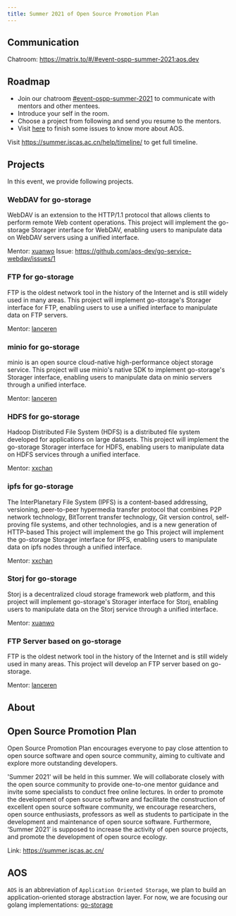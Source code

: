 ```yaml
---
title: Summer 2021 of Open Source Promotion Plan
---
```


## Communication

Chatroom: <https://matrix.to/#/#event-ospp-summer-2021:aos.dev>

## Roadmap

- Join our chatroom [#event-ospp-summer-2021](https://matrix.to/#/#event-ospp-summer-2021:aos.dev) to communicate with mentors and other mentees.
- Introduce your self in the room.
- Choose a project from following and send you resume to the mentors.
- Visit [here](https://github.com/orgs/aos-dev/projects/1?card_filter_query=label%3A%22help+wanted%22) to finish some issues to know more about AOS.

Visit <https://summer.iscas.ac.cn/help/timeline/> to get full timeline.

## Projects

In this event, we provide following projects.

### WebDAV for go-storage

WebDAV is an extension to the HTTP/1.1 protocol that allows clients to perform remote Web content operations. This project will implement the go-storage Storager interface for WebDAV, enabling users to manipulate data on WebDAV servers using a unified interface.

Mentor: [xuanwo](https://matrix.to/#/@xuanwo:matrix.org)
Issue: <https://github.com/aos-dev/go-service-webdav/issues/1>

### FTP for go-storage

FTP is the oldest network tool in the history of the Internet and is still widely used in many areas. This project will implement go-storage's Storager interface for FTP, enabling users to use a unified interface to manipulate data on FTP servers.

Mentor: [lanceren](https://matrix.to/#/@lanceren:matrix.org)

### minio for go-storage

minio is an open source cloud-native high-performance object storage service. This project will use minio's native SDK to implement go-storage's Storager interface, enabling users to manipulate data on minio servers through a unified interface.

Mentor: [lanceren](https://matrix.to/#/@lanceren:matrix.org)

### HDFS for go-storage

Hadoop Distributed File System (HDFS) is a distributed file system developed for applications on large datasets. This project will implement the go-storage Storager interface for HDFS, enabling users to manipulate data on HDFS services through a unified interface.

Mentor: [xxchan](https://matrix.to/#/@xxchan:matrix.org)

### ipfs for go-storage

The InterPlanetary File System (IPFS) is a content-based addressing, versioning, peer-to-peer hypermedia transfer protocol that combines P2P network technology, BitTorrent transfer technology, Git version control, self-proving file systems, and other technologies, and is a new generation of HTTP-based This project will implement the go This project will implement the go-storage Storager interface for IPFS, enabling users to manipulate data on ipfs nodes through a unified interface.

Mentor: [xxchan](https://matrix.to/#/@xxchan:matrix.org)

### Storj for go-storage

Storj is a decentralized cloud storage framework web platform, and this project will implement go-storage's Storager interface for Storj, enabling users to manipulate data on the Storj service through a unified interface.

Mentor: [xuanwo](https://matrix.to/#/@xuanwo:matrix.org)

### FTP Server based on go-storage

FTP is the oldest network tool in the history of the Internet and is still widely used in many areas. This project will develop an FTP server based on go-storage.

Mentor: [lanceren](https://matrix.to/#/@lanceren:matrix.org)

## About

## Open Source Promotion Plan

Open Source Promotion Plan encourages everyone to pay close attention to open source software and open source community, aiming to cultivate and explore more outstanding developers.

'Summer 2021' will be held in this summer. We will collaborate closely with the open source community to provide one-to-one mentor guidance and invite some specialists to conduct free online lectures. In order to promote the development of open source software and facilitate the construction of excellent open source software community, we encourage researchers, open source enthusiasts, professors as well as students to participate in the development and maintenance of open source software. Furthermore, ‘Summer 2021’ is supposed to increase the activity of open source projects, and promote the development of open source ecology.

Link: <https://summer.iscas.ac.cn/>

## AOS

`AOS` is an abbreviation of `Application Oriented Storage`, we plan to build an application-oriented storage abstraction layer. For now, we are focusing our golang implementations: [go-storage](https://github.com/aos-dev/go-storage)

